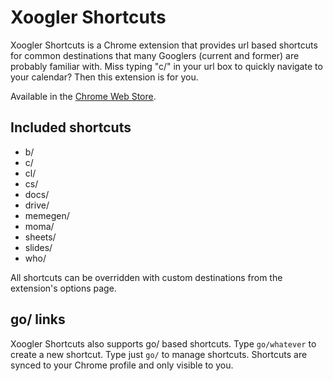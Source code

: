# Xoogler Shortcuts

Xoogler Shortcuts is a Chrome extension that provides url based shortcuts for common destinations that many Googlers (current and former) are probably familiar with. Miss typing "c/" in your url box to quickly navigate to your calendar? Then this extension is for you.

Available in the [Chrome Web Store](https://chrome.google.com/webstore/detail/xoogler-shortcuts/nlhdklikmcejjaojgkhaohfhngfglcmd).

## Included shortcuts ##
* b/
* c/
* cl/
* cs/
* docs/
* drive/
* memegen/
* moma/
* sheets/
* slides/
* who/

All shortcuts can be overridden with custom destinations from the extension's options page.

## go/ links

Xoogler Shortcuts also supports go/ based shortcuts. Type `go/whatever` to create a new shortcut. Type just `go/` to manage shortcuts. Shortcuts are synced to your Chrome profile and only visible to you.
